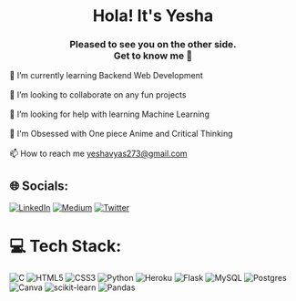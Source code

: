 <h1 align="center">Hola! It's Yesha</h1>
<h3 align="center">Pleased to see you on the other side. <br> Get to know me 👀</h3>


🌱 I’m currently learning Backend Web Development<br><br>👯 I’m looking to collaborate on any fun projects<br><br>🤝 I’m looking for help with learning Machine Learning<br><br>💬 I'm Obsessed with One piece Anime and Critical Thinking<br><br>📫 How to reach me yeshavyas273@gmail.com<br>


## 🌐 Socials:
[![LinkedIn](https://img.shields.io/badge/LinkedIn-%230077B5.svg?logo=linkedin&logoColor=white)](https://linkedin.com/in/yesha-vyas-099947223) [![Medium](https://img.shields.io/badge/Medium-12100E?logo=medium&logoColor=white)](https://medium.com/@vyasyesha2710) [![Twitter](https://img.shields.io/badge/Twitter-%231DA1F2.svg?logo=Twitter&logoColor=white)](https://twitter.com/yeshaha27) 

# 💻 Tech Stack:
![C](https://img.shields.io/badge/c-%2300599C.svg?style=for-the-badge&logo=c&logoColor=white) ![HTML5](https://img.shields.io/badge/html5-%23E34F26.svg?style=for-the-badge&logo=html5&logoColor=white) ![CSS3](https://img.shields.io/badge/css3-%231572B6.svg?style=for-the-badge&logo=css3&logoColor=white) ![Python](https://img.shields.io/badge/python-3670A0?style=for-the-badge&logo=python&logoColor=ffdd54) ![Heroku](https://img.shields.io/badge/heroku-%23430098.svg?style=for-the-badge&logo=heroku&logoColor=white) ![Flask](https://img.shields.io/badge/flask-%23000.svg?style=for-the-badge&logo=flask&logoColor=white) ![MySQL](https://img.shields.io/badge/mysql-%2300f.svg?style=for-the-badge&logo=mysql&logoColor=white) ![Postgres](https://img.shields.io/badge/postgres-%23316192.svg?style=for-the-badge&logo=postgresql&logoColor=white) ![Canva](https://img.shields.io/badge/Canva-%2300C4CC.svg?style=for-the-badge&logo=Canva&logoColor=white) ![scikit-learn](https://img.shields.io/badge/scikit--learn-%23F7931E.svg?style=for-the-badge&logo=scikit-learn&logoColor=white) ![Pandas](https://img.shields.io/badge/pandas-%23150458.svg?style=for-the-badge&logo=pandas&logoColor=white)


<!-- Proudly created with GPRM ( https://gprm.itsvg.in ) -->
